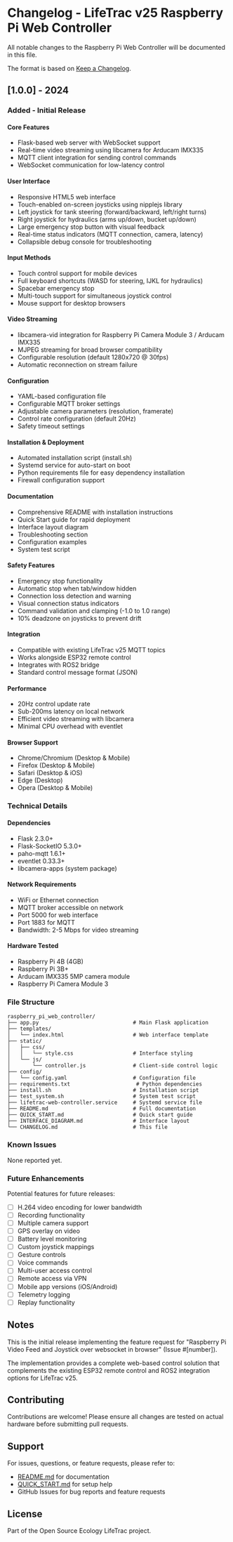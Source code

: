 # Changelog - LifeTrac v25 Raspberry Pi Web Controller

All notable changes to the Raspberry Pi Web Controller will be documented in this file.

The format is based on [Keep a Changelog](https://keepachangelog.com/en/1.0.0/).

## [1.0.0] - 2024

### Added - Initial Release

#### Core Features
- Flask-based web server with WebSocket support
- Real-time video streaming using libcamera for Arducam IMX335
- MQTT client integration for sending control commands
- WebSocket communication for low-latency control

#### User Interface
- Responsive HTML5 web interface
- Touch-enabled on-screen joysticks using nipplejs library
- Left joystick for tank steering (forward/backward, left/right turns)
- Right joystick for hydraulics (arms up/down, bucket up/down)
- Large emergency stop button with visual feedback
- Real-time status indicators (MQTT connection, camera, latency)
- Collapsible debug console for troubleshooting

#### Input Methods
- Touch control support for mobile devices
- Full keyboard shortcuts (WASD for steering, IJKL for hydraulics)
- Spacebar emergency stop
- Multi-touch support for simultaneous joystick control
- Mouse support for desktop browsers

#### Video Streaming
- libcamera-vid integration for Raspberry Pi Camera Module 3 / Arducam IMX335
- MJPEG streaming for broad browser compatibility
- Configurable resolution (default 1280x720 @ 30fps)
- Automatic reconnection on stream failure

#### Configuration
- YAML-based configuration file
- Configurable MQTT broker settings
- Adjustable camera parameters (resolution, framerate)
- Control rate configuration (default 20Hz)
- Safety timeout settings

#### Installation & Deployment
- Automated installation script (install.sh)
- Systemd service for auto-start on boot
- Python requirements file for easy dependency installation
- Firewall configuration support

#### Documentation
- Comprehensive README with installation instructions
- Quick Start guide for rapid deployment
- Interface layout diagram
- Troubleshooting section
- Configuration examples
- System test script

#### Safety Features
- Emergency stop functionality
- Automatic stop when tab/window hidden
- Connection loss detection and warning
- Visual connection status indicators
- Command validation and clamping (-1.0 to 1.0 range)
- 10% deadzone on joysticks to prevent drift

#### Integration
- Compatible with existing LifeTrac v25 MQTT topics
- Works alongside ESP32 remote control
- Integrates with ROS2 bridge
- Standard control message format (JSON)

#### Performance
- 20Hz control update rate
- Sub-200ms latency on local network
- Efficient video streaming with libcamera
- Minimal CPU overhead with eventlet

#### Browser Support
- Chrome/Chromium (Desktop & Mobile)
- Firefox (Desktop & Mobile)
- Safari (Desktop & iOS)
- Edge (Desktop)
- Opera (Desktop & Mobile)

### Technical Details

#### Dependencies
- Flask 2.3.0+
- Flask-SocketIO 5.3.0+
- paho-mqtt 1.6.1+
- eventlet 0.33.3+
- libcamera-apps (system package)

#### Network Requirements
- WiFi or Ethernet connection
- MQTT broker accessible on network
- Port 5000 for web interface
- Port 1883 for MQTT
- Bandwidth: 2-5 Mbps for video streaming

#### Hardware Tested
- Raspberry Pi 4B (4GB)
- Raspberry Pi 3B+
- Arducam IMX335 5MP camera module
- Raspberry Pi Camera Module 3

### File Structure
```
raspberry_pi_web_controller/
├── app.py                              # Main Flask application
├── templates/
│   └── index.html                      # Web interface template
├── static/
│   ├── css/
│   │   └── style.css                   # Interface styling
│   └── js/
│       └── controller.js               # Client-side control logic
├── config/
│   └── config.yaml                     # Configuration file
├── requirements.txt                     # Python dependencies
├── install.sh                          # Installation script
├── test_system.sh                      # System test script
├── lifetrac-web-controller.service     # Systemd service file
├── README.md                           # Full documentation
├── QUICK_START.md                      # Quick start guide
├── INTERFACE_DIAGRAM.md                # Interface layout
└── CHANGELOG.md                        # This file
```

### Known Issues
None reported yet.

### Future Enhancements
Potential features for future releases:
- [ ] H.264 video encoding for lower bandwidth
- [ ] Recording functionality
- [ ] Multiple camera support
- [ ] GPS overlay on video
- [ ] Battery level monitoring
- [ ] Custom joystick mappings
- [ ] Gesture controls
- [ ] Voice commands
- [ ] Multi-user access control
- [ ] Remote access via VPN
- [ ] Mobile app versions (iOS/Android)
- [ ] Telemetry logging
- [ ] Replay functionality

## Notes

This is the initial release implementing the feature request for "Raspberry Pi Video Feed and Joystick over websocket in browser" (Issue #[number]).

The implementation provides a complete web-based control solution that complements the existing ESP32 remote control and ROS2 integration options for LifeTrac v25.

## Contributing

Contributions are welcome! Please ensure all changes are tested on actual hardware before submitting pull requests.

## Support

For issues, questions, or feature requests, please refer to:
- [README.md](README.md) for documentation
- [QUICK_START.md](QUICK_START.md) for setup help
- GitHub Issues for bug reports and feature requests

## License

Part of the Open Source Ecology LifeTrac project.
